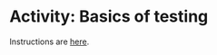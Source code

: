# Activity: Basics of testing

Instructions are [here](https://docs.google.com/document/d/173WFtgUZiPMaPX9MTOcyJZ9Q7NKxR8ZW-fpCqG5syl8/edit?usp=sharing).
